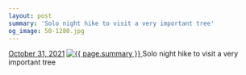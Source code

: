 ```yaml
---
layout: post
summary: 'Solo night hike to visit a very important tree'
og_image: 50-1280.jpg
---
```


<p>
  <time>
    <a href="/50">October 31, 2021</a>
  </time>
  <a href="/50">
    <img src="{{ site.assets_url }}/50-640.jpg" srcset="{{ site.assets_url }}/50-320.jpg 320w, {{ site.assets_url }}/50-640.jpg 640w, {{ site.assets_url }}/50-960.jpg 960w, {{ site.assets_url }}/50-1280.jpg 1280w" sizes="(min-width: 700px) 50vw, calc(100vw - 2rem)" alt="{{ page.summary }}" />
  </a>
  <span>Solo night hike to visit a very important tree</span>
</p>

